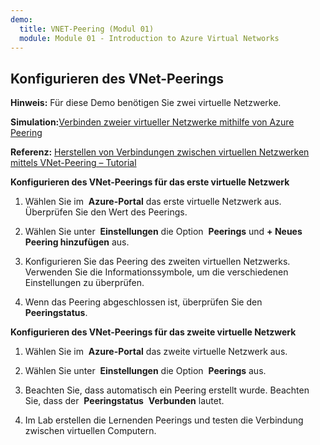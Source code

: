 ```yaml
---
demo:
  title: VNET-Peering (Modul 01)
  module: Module 01 - Introduction to Azure Virtual Networks
---
```

## Konfigurieren des VNet-Peerings

**Hinweis:** Für diese Demo benötigen Sie zwei virtuelle Netzwerke.

**Simulation:**[Verbinden zweier virtueller Netzwerke mithilfe von Azure Peering](https://mslabs.cloudguides.com/guides/AZ-700%20Lab%20Simulation%20-%20Connect%20two%20Azure%20virtual%20networks%20using%20global%20virtual%20network%20peering)

**Referenz:** [Herstellen von Verbindungen zwischen virtuellen Netzwerken mittels VNet-Peering – Tutorial](https://docs.microsoft.com/azure/virtual-network/tutorial-connect-virtual-networks-portal)

**Konfigurieren des VNet-Peerings für das erste virtuelle Netzwerk**

1. Wählen Sie im  **Azure-Portal** das erste virtuelle Netzwerk aus. Überprüfen Sie den Wert des Peerings. 

1. Wählen Sie unter  **Einstellungen** die Option  **Peerings** und **+ Neues Peering hinzufügen** aus.

1. Konfigurieren Sie das Peering des zweiten virtuellen Netzwerks. Verwenden Sie die Informationssymbole, um die verschiedenen Einstellungen zu überprüfen. 

1. Wenn das Peering abgeschlossen ist, überprüfen Sie den **Peeringstatus**. 

**Konfigurieren des VNet-Peerings für das zweite virtuelle Netzwerk**

1. Wählen Sie im  **Azure-Portal** das zweite virtuelle Netzwerk aus.

1. Wählen Sie unter  **Einstellungen** die Option  **Peerings** aus.

1. Beachten Sie, dass automatisch ein Peering erstellt wurde. Beachten Sie, dass der  **Peeringstatus**  **Verbunden** lautet.

1. Im Lab erstellen die Lernenden Peerings und testen die Verbindung zwischen virtuellen Computern. 
